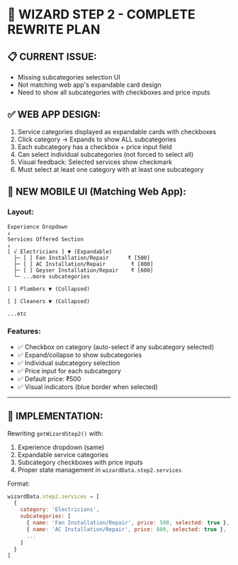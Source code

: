 # 🔄 WIZARD STEP 2 - COMPLETE REWRITE PLAN

## 📋 **CURRENT ISSUE:**
- Missing subcategories selection UI
- Not matching web app's expandable card design
- Need to show all subcategories with checkboxes and price inputs

## ✅ **WEB APP DESIGN:**
1. Service categories displayed as expandable cards with checkboxes
2. Click category → Expands to show ALL subcategories
3. Each subcategory has a checkbox + price input field
4. Can select individual subcategories (not forced to select all)
5. Visual feedback: Selected services show checkmark
6. Must select at least one category with at least one subcategory

## 🚀 **NEW MOBILE UI (Matching Web App):**

### **Layout:**
```
Experience Dropdown
↓
Services Offered Section
↓
[ √ Electricians ] ▼ (Expandable)
  ├─ [ ] Fan Installation/Repair      ₹ [500]
  ├─ [ ] AC Installation/Repair        ₹ [800]
  ├─ [ ] Geyser Installation/Repair    ₹ [600]
  └─ ...more subcategories
  
[ ] Plumbers ▼ (Collapsed)

[ ] Cleaners ▼ (Collapsed)

...etc
```

### **Features:**
- ✅ Checkbox on category (auto-select if any subcategory selected)
- ✅ Expand/collapse to show subcategories
- ✅ Individual subcategory selection
- ✅ Price input for each subcategory
- ✅ Default price: ₹500
- ✅ Visual indicators (blue border when selected)

---

## 📝 **IMPLEMENTATION:**
Rewriting `getWizardStep2()` with:
1. Experience dropdown (same)
2. Expandable service categories
3. Subcategory checkboxes with price inputs
4. Proper state management in `wizardData.step2.services`

Format:
```javascript
wizardData.step2.services = [
  {
    category: 'Electricians',
    subcategories: [
      { name: 'Fan Installation/Repair', price: 500, selected: true },
      { name: 'AC Installation/Repair', price: 800, selected: true },
      ...
    ]
  }
]
```

